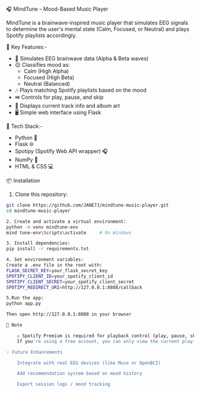 🎧 MindTune – Mood-Based Music Player

MindTune is a brainwave-inspired music player that simulates EEG signals to determine the user's mental state (Calm, Focused, or Neutral) and plays Spotify playlists accordingly.

🧠 Key Features:-
- 🧪 Simulates EEG brainwave data (Alpha & Beta waves)
- 😌 Classifies mood as:
  - Calm (High Alpha)
  - Focused (High Beta)
  - Neutral (Balanced)
- 🎶 Plays matching Spotify playlists based on the mood
- ⏯️ Controls for play, pause, and skip
- 🎨 Displays current track info and album art
- 🖥️ Simple web interface using Flask

🚀 Tech Stack:-
- Python 🐍
- Flask 🌐
- Spotipy (Spotify Web API wrapper) 🎧
- NumPy 🔢
- HTML & CSS 💻

 📦 Installation

1. Clone this repository:

```bash
git clone https://github.com/JANE7J/mindtune-music-player.git
cd mindtune-music-player

2. Create and activate a virtual environment:
python -m venv mindtune-env
mind tune-env\Scripts\activate     # On Windows

3. Install dependencies:
pip install -r requirements.txt

4. Set environment variables:
Create a .env file in the root with:
FLASK_SECRET_KEY=your_flask_secret_key
SPOTIPY_CLIENT_ID=your_spotify_client_id
SPOTIPY_CLIENT_SECRET=your_spotify_client_secret
SPOTIPY_REDIRECT_URI=http://127.0.0.1:8888/callback

5.Run the app:
python app.py

Then open http://127.0.0.1:8888 in your browser

📌 Note

    ⚠️ Spotify Premium is required for playback control (play, pause, skip).
    If you're using a free account, you can only view the current playing song.

💡 Future Enhancements

    Integrate with real EEG devices (like Muse or OpenBCI)

    Add recommendation system based on mood history

    Export session logs / mood tracking

